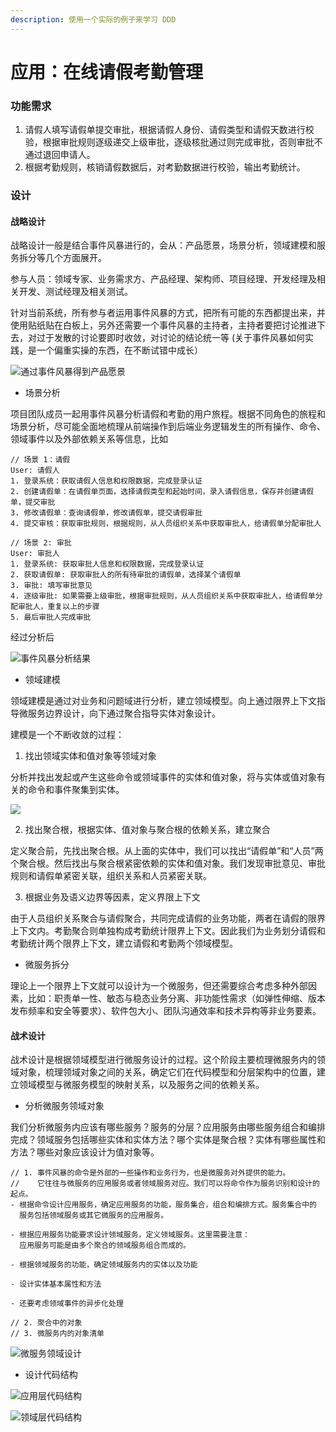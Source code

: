 ```yaml
---
description: 使用一个实际的例子来学习 DDD
---
```


# 应用：在线请假考勤管理

### 功能需求

1. 请假人填写请假单提交审批，根据请假人身份、请假类型和请假天数进行校验，根据审批规则逐级递交上级审批，逐级核批通过则完成审批，否则审批不通过退回申请人。
2. 根据考勤规则，核销请假数据后，对考勤数据进行校验，输出考勤统计。

### 设计

#### 战略设计

战略设计一般是结合事件风暴进行的，会从：产品愿景，场景分析，领域建模和服务拆分等几个方面展开。

参与人员：领域专家、业务需求方、产品经理、架构师、项目经理、开发经理及相关开发、测试经理及相关测试。

针对当前系统，所有参与者运用事件风暴的方式，把所有可能的东西都提出来，并使用贴纸贴在白板上，另外还需要一个事件风暴的主持者，主持者要把讨论推进下去，对过于发散的讨论要即时收敛，对讨论的结论统一等 \(关于事件风暴如何实践，是一个偏重实操的东西，在不断试错中成长）

![&#x901A;&#x8FC7;&#x4E8B;&#x4EF6;&#x98CE;&#x66B4;&#x5F97;&#x5230;&#x4EA7;&#x54C1;&#x613F;&#x666F;](../../.gitbook/assets/image%20%282%29.png)

* 场景分析

项目团队成员一起用事件风暴分析请假和考勤的用户旅程。根据不同角色的旅程和场景分析，尽可能全面地梳理从前端操作到后端业务逻辑发生的所有操作、命令、领域事件以及外部依赖关系等信息，比如

```text
// 场景 1：请假
User: 请假人
1. 登录系统：获取请假人信息和权限数据，完成登录认证
2. 创建请假单：在请假单页面，选择请假类型和起始时间，录入请假信息，保存并创建请假单，提交审批
3. 修改请假单：查询请假单，修改请假单，提交请假审批
4. 提交审核：获取审批规则，根据规则，从人员组织关系中获取审批人，给请假单分配审批人

// 场景 2: 审批
User: 审批人
1. 登录系统: 获取审批人信息和权限数据，完成登录认证
2. 获取请假单: 获取审批人的所有待审批的请假单，选择某个请假单
3. 审批: 填写审批意见
4. 逐级审批: 如果需要上级审批，根据审批规则，从人员组织关系中获取审批人，给请假单分配审批人，重复以上的步骤
5. 最后审批人完成审批
```

经过分析后

![&#x4E8B;&#x4EF6;&#x98CE;&#x66B4;&#x5206;&#x6790;&#x7ED3;&#x679C;](../../.gitbook/assets/image%20%281%29.png)

* 领域建模

领域建模是通过对业务和问题域进行分析，建立领域模型。向上通过限界上下文指导微服务边界设计，向下通过聚合指导实体对象设计。

建模是一个不断收敛的过程：

1. 找出领域实体和值对象等领域对象

分析并找出发起或产生这些命令或领域事件的实体和值对象，将与实体或值对象有关的命令和事件聚集到实体。

![](../../.gitbook/assets/image.png)

2. 找出聚合根，根据实体、值对象与聚合根的依赖关系，建立聚合

定义聚合前，先找出聚合根。从上面的实体中，我们可以找出“请假单”和“人员”两个聚合根。然后找出与聚合根紧密依赖的实体和值对象。我们发现审批意见、审批规则和请假单紧密关联，组织关系和人员紧密关联。

3. 根据业务及语义边界等因素，定义界限上下文

由于人员组织关系聚合与请假聚合，共同完成请假的业务功能，两者在请假的限界上下文内。考勤聚合则单独构成考勤统计限界上下文。因此我们为业务划分请假和考勤统计两个限界上下文，建立请假和考勤两个领域模型。

* 微服务拆分

理论上一个限界上下文就可以设计为一个微服务，但还需要综合考虑多种外部因素，比如：职责单一性、敏态与稳态业务分离、非功能性需求（如弹性伸缩、版本发布频率和安全等要求）、软件包大小、团队沟通效率和技术异构等非业务要素。

#### 战术设计

战术设计是根据领域模型进行微服务设计的过程。这个阶段主要梳理微服务内的领域对象，梳理领域对象之间的关系，确定它们在代码模型和分层架构中的位置，建立领域模型与微服务模型的映射关系，以及服务之间的依赖关系。

* 分析微服务领域对象

我们分析微服务内应该有哪些服务？服务的分层？应用服务由哪些服务组合和编排完成？领域服务包括哪些实体和实体方法？哪个实体是聚合根？实体有哪些属性和方法？哪些对象应该设计为值对象等。

```text
// 1. 事件风暴的命令是外部的一些操作和业务行为，也是微服务对外提供的能力。
//    它往往与微服务的应用服务或者领域服务对应。我们可以将命令作为服务识别和设计的起点。
- 根据命令设计应用服务，确定应用服务的功能，服务集合，组合和编排方式。服务集合中的
  服务包括领域服务或其它微服务的应用服务。
  
- 根据应用服务功能要求设计领域服务，定义领域服务。这里需要注意：
  应用服务可能是由多个聚合的领域服务组合而成的。
  
- 根据领域服务的功能，确定领域服务内的实体以及功能

- 设计实体基本属性和方法

- 还要考虑领域事件的异步化处理

// 2. 聚合中的对象
// 3. 微服务内的对象清单
```

![&#x5FAE;&#x670D;&#x52A1;&#x9886;&#x57DF;&#x8BBE;&#x8BA1;](../../.gitbook/assets/image%20%287%29.png)

* 设计代码结构

![&#x5E94;&#x7528;&#x5C42;&#x4EE3;&#x7801;&#x7ED3;&#x6784;](../../.gitbook/assets/image%20%288%29.png)

![&#x9886;&#x57DF;&#x5C42;&#x4EE3;&#x7801;&#x7ED3;&#x6784;](../../.gitbook/assets/image%20%283%29.png)



